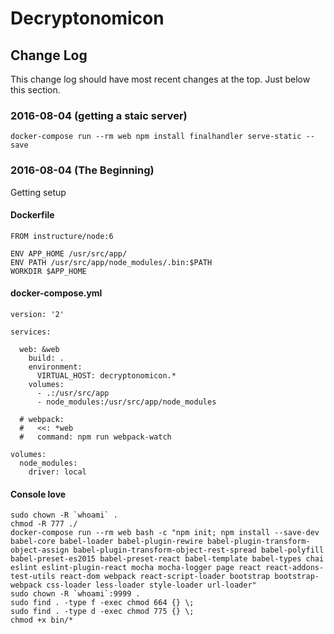 # Decryptonomicon
## Change Log

This change log should have most recent changes at the top. Just below this section.

### 2016-08-04 (getting a staic server)
```
docker-compose run --rm web npm install finalhandler serve-static --save
```

### 2016-08-04 (The Beginning)

Getting setup

#### Dockerfile
```
FROM instructure/node:6

ENV APP_HOME /usr/src/app/
ENV PATH /usr/src/app/node_modules/.bin:$PATH
WORKDIR $APP_HOME
```

#### docker-compose.yml
```
version: '2'

services:

  web: &web
    build: .
    environment:
      VIRTUAL_HOST: decryptonomicon.*
    volumes:
      - .:/usr/src/app
      - node_modules:/usr/src/app/node_modules

  # webpack:
  #   <<: *web
  #   command: npm run webpack-watch

volumes:
  node_modules:
    driver: local
```

#### Console love
```
sudo chown -R `whoami` .
chmod -R 777 ./
docker-compose run --rm web bash -c "npm init; npm install --save-dev babel-core babel-loader babel-plugin-rewire babel-plugin-transform-object-assign babel-plugin-transform-object-rest-spread babel-polyfill babel-preset-es2015 babel-preset-react babel-template babel-types chai eslint eslint-plugin-react mocha mocha-logger page react react-addons-test-utils react-dom webpack react-script-loader bootstrap bootstrap-webpack css-loader less-loader style-loader url-loader"
sudo chown -R `whoami`:9999 .
sudo find . -type f -exec chmod 664 {} \;
sudo find . -type d -exec chmod 775 {} \;
chmod +x bin/*
```
